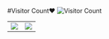 #Visitor Count❤
![Visitor Count](https://profile-counter.glitch.me/peaceplace/count.svg)
<!--
**sqlsec/sqlsec** is a ✨ _special_ ✨ repository because its `README.md` (this file) appears on your GitHub profile.

Here are some ideas to get you started:

- 🔭 I’m currently working on ...
- 🌱 I’m currently learning ...
- 👯 I’m looking to collaborate on ...
- 🤔 I’m looking for help with ...
- 💬 Ask me about ...
- 📫 How to reach me: ...
- 😄 Pronouns: ...
- ⚡ Fun fact: ...
-->

<table>
    <tr>
        <td >
            <center><img src="https://github-readme-stats.vercel.app/api?username=peaceplace&show_icons=true&hide_border=true&theme=chartreuse-dark" ></center>
        </td>
        <td >
            <center><img src="https://github-readme-stats.vercel.app/api?username=peaceplace&show_icons=true&hide_border=true&theme=highcontrast" ></center>
        </td>
    </tr>
</table>

